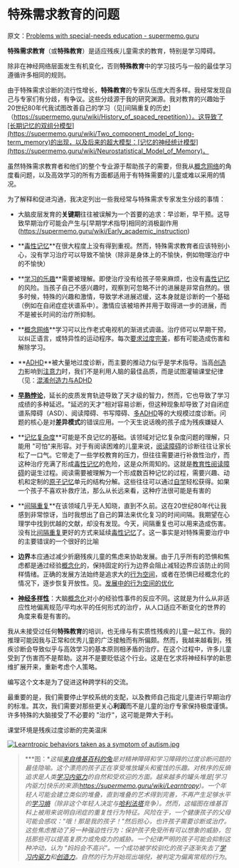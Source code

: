 # 特殊需求教育的问题

原文：[Problems with special-needs education - supermemo.guru](https://supermemo.guru/wiki/Problems_with_special-needs_education)

**特殊需求教育**（或**特殊教育**）是适应残疾儿童需求的教育，特别是学习障碍。

除非在神经网络层面发生有机变化，否则**特殊教育**中的学习技巧与一般的最佳学习遵循许多相同的规则。

由于特殊需求诊断的流行性增长，**特殊教育**的专家队伍庞大而多样。我经常发现自己与专家们有分歧，有争议。这些分歧源于我的研究渊源。我对教育的兴趣始于20世纪80年代我试图改善自己的学习（见[间隔重复的历史]（https://supermemo.guru/wiki/History_of_spaced_repetition））。这导致了[长期记忆的双组分模型](https://supermemo.guru/wiki/Two_component_model_of_long-term_memory)的出现，以及后来的超大模型：[记忆的神经统计模型](https://supermemo.guru/wiki/Neurostatistical_Model_of_Memory)。

虽然特殊需求教育者和他们的整个专业源于帮助孩子的需要，但我从[概念网络](https://supermemo.guru/wiki/Concept_network)的角度看问题，以及高效学习的所有方面都适用于有特殊需要的儿童或难以采用的情况。

为了解释和促进沟通，我决定列出一些我经常与特殊需求专家发生分歧的事情：

- 大脑皮层发育的**关键期**往往被误解为一个首要的追求：早诊断，早干预。这导致早期治疗可能会产生与[早期学术指导]相同的消极副作用(https://supermemo.guru/wiki/Early_academic_instruction)

- **[毒性记忆](https://supermemo.guru/wiki/Toxic_memory)**在很大程度上没有得到重视。然而，特殊需求教育者应该特别小心，没有学习治疗可以导致不愉快（除非是身体上的不愉快，例如物理治疗中的不愉快）

- **[学习的乐趣](https://supermemo.guru/wiki/Pleasure_of_learning)**需要被理解。即使治疗没有给孩子带来麻烦，也没有[毒性记忆](https://supermemo.guru/wiki/Toxic_memory)的风险。当孩子自己不感兴趣时，观察到可忽略不计的进展是非常自然的。很多时候，特殊的兴趣和激情，导致学术进展迟缓，这本身就是诊断的一个基础（例如在自闭症症状谱系中）。激情应该被培养并用于取得进一步的进展，而不是被长时间的治疗所抑制。

- **[概念网络](https://supermemo.guru/wiki/Concept_network)**学习可以比作老式电视机的渐进式调谐。治疗师可以早期干预，以纠正语言，或特异性的运动程序。每次[要求过度完美](https://supermemo.guru/wiki/Perfectionism)，都有可能造成伤害和解除学习。

- **[ADHD](https://supermemo.guru/wiki/ADHD)**被大量地过度诊断，而主要的推动力似乎是学术指导。当高[创造力](https://supermemo.guru/wiki/Creativity)影响到[注意力](https://supermemo.guru/wiki/Attention)时，我们不是利用人脑的最佳品质，而是试图灌输课堂纪律（见：[混淆创造力与ADHD](https://supermemo.guru/wiki/Confusing_creativity_with_ADHD)

- **[早熟悖论](https://supermemo.guru/wiki/Precocity_paradox)**，延长的皮质发育轨迹导致了天才级的智力，然而，它也导致了学习成绩的多种延迟。"延迟的天才"相对容易诊断，但这种现象却导致了对自闭症谱系障碍（ASD）、阅读障碍、书写障碍、[多ADHD](https://supermemo.guru/wiki/ADHD)等的大规模过度诊断。问题的核心是对**差异模式**的错误应用。一个天生说话晚的孩子成为残疾嫌疑人

- **[记忆复杂度](https://supermemo.guru/wiki/Memory_complexity)**可能是不良记忆的基础。该领域对记忆复杂度问题的理解，只能用 "可怕"来形容。对于有阅读困难的儿童来说，[阅读障碍](https://supermemo.guru/wiki/Dyslexia)的诊断往往让家长松了一口气。它带走了一些学校教育的压力，但往往需要进行补救性治疗，而这种治疗充满了形成[毒性记忆](https://supermemo.guru/wiki/Toxic_memories)的危险，这是众所周知的。这就是[教育性阅读障碍](https://supermemo.guru/wiki/Educational_dyslexia)的诞生过程。阅读需要被理解为一个形成数百种记忆的过程，需要兴趣、动机和定制的[原子记忆](https://supermemo.guru/wiki/Atomic_memory)单元的结构分解。这些往往可以通过[自学](https://supermemo.guru/wiki/Self-learning)轻松获得。如果一个孩子不喜欢补救疗法，那么从长远来看，这种疗法很可能是有害的

- **[间隔重复](https://supermemo.guru/wiki/Spaced_repetition)**在该领域几乎无人知晓，直到不久前。这在20世纪80年代让我感到非常惊讶，当时我想出了自己的算法来优化复习的时间间隔。我期望在心理学中找到优越的文献，却没有发现。今天，间隔重复也可以用来造成伤害。没有比[间隔重复](https://supermemo.guru/wiki/Toxic_memory)更好的方式来延续[毒性记忆](https://supermemo.guru/wiki/Spaced_repetition)了。这一事实是对特殊需要治疗中的主要错误的一个很好的比喻

- **边界**本应通过减少折磨残疾儿童的焦虑来协助发展。由于几乎所有的恐惧和焦虑都是通过经验[概念化](https://supermemo.guru/wiki/Conceptualization)的，保持固定的行为边界会阻止减轻边界应该防止的同样情绪。正确的发展方法始终是追求大的[行为空间](https://supermemo.guru/wiki/Behavioral_space)，或者在恐惧已经概念化的情况下，逐步恢复开放性。见。[发展中的行为空间的优化](https://supermemo.guru/wiki/Optimization_of_behavioral_spaces_in_development)

- **[神经多样性](https://supermemo.guru/wiki/Neurodiversity)**：大脑[概念化](https://supermemo.guru/wiki/Conceptualization)对小的经验性事件的反应不同。这就是为什么从非适应性地偏离规范/平均水平的任何形式的治疗，从人口适应不断变化的世界的角度来看是有害的。

我从未接受过任何**特殊教育**的培训，也无缘与有实质性残疾的儿童一起工作。我的推理可能因我与正常和优秀儿童的广泛接触而有所偏颇。然而，我越来越看到，残疾诊断会导致似乎与高效学习的基本原则相矛盾的治疗。在这个过程中，许多儿童受到了伤害而不是帮助。这并不是要贬低这个行业。这是在乞求将神经科学的新思维扩展开来，重新考虑个人策略。

编写这个文本是为了促进这种跨学科的交流。

最重要的是，我们需要停止学校系统的支配，以及教师自己指定儿童进行早期治疗的标准。其次，我们需要对那些更关心**利润**而不是儿童的治疗专家保持极度谨慎。许多特殊的大脑接受了不必要的 "治疗"，这可能是弊大于利。

课堂环境是残疾过度诊断的完美温床

[![Learntropic behaviors taken as a symptom of autism.jpg](https://supermemo.guru/images/thumb/1/19/Learntropic_behaviors_taken_as_a_symptom_of_autism.jpg/300px-Learntropic_behaviors_taken_as_a_symptom_of_autism.jpg)](https://supermemo.guru/wiki/File:Learntropic_behaviors_taken_as_a_symptom_of_autism.jpg)

> ***图：**这幅[来自维基百科的兔](https://en.wikipedia.org/wiki/File:Autism-stacking-cans_2nd_edit.jpg)是对精神障碍和学习障碍的过度诊断问题的最佳隐喻。这个漂亮的孩子正在享受堆放罐头和蜜饯的乐趣。对秩序的反熵追求是人类[学习内驱力](https://supermemo.guru/wiki/Learn_drive)的自然和受欢迎的方面。越来越多的罐头堆是[学习内驱力]快乐的来源(https://supermemo.guru/wiki/Learntropy)。一个年轻人可能会建立类似的堆叠，直到堆叠的艺术得到完善，不再产生足够水平的[学习熵](https://supermemo.guru/wiki/Learntropy)（除非这个年轻人决定与[哈利法塔](https://en.wikipedia.org/wiki/Burj_Khalifa)竞争）。然而，这幅图在维基百科上被用来说明自闭症的重复性行为特征。风险在于，一个健康孩子的父母可能会感叹："哦！那是我的孩子！"然后担心，也许孩子需要诊断或治疗。这些焦虑推动了另一种强迫性行为：保护孩子免受所有可以想象的威胁，包括那些可以提高复原力或免疫力的威胁。一个纪律严明的孩子可能会抑制这种冲动，认为 "妈妈会不高兴"。一个成功被学校驯化的孩子逐渐失去了[学习内驱力](https://supermemo.guru/wiki/Learn_drive)和[创造力](https://supermemo.guru/wiki/Creativity)。自然的行为开始现出端倪，被判定为偏离常规的行为*。